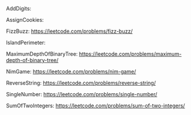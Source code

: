 AddDigits: 

AssignCookies: 

FizzBuzz: https://leetcode.com/problems/fizz-buzz/

IslandPerimeter: 

MaximumDepthOfBinaryTree: https://leetcode.com/problems/maximum-depth-of-binary-tree/

NimGame: https://leetcode.com/problems/nim-game/

ReverseString: https://leetcode.com/problems/reverse-string/

SingleNumber: https://leetcode.com/problems/single-number/

SumOfTwoIntegers: https://leetcode.com/problems/sum-of-two-integers/

